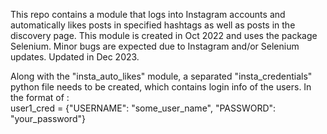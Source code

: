 This repo contains a module that logs into Instagram accounts and automatically likes
posts in specified hashtags as well as posts in the discovery page. This module is 
created in Oct 2022 and uses the package Selenium. Minor bugs are expected due to 
Instagram and/or Selenium updates. Updated in Dec 2023. 

Along with the "insta_auto_likes" module, a separated "insta_credentials" python file
needs to be created, which contains login info of the users. In the format of :<br>
  user1_cred = {"USERNAME": "some_user_name", "PASSWORD": "your_password"}
